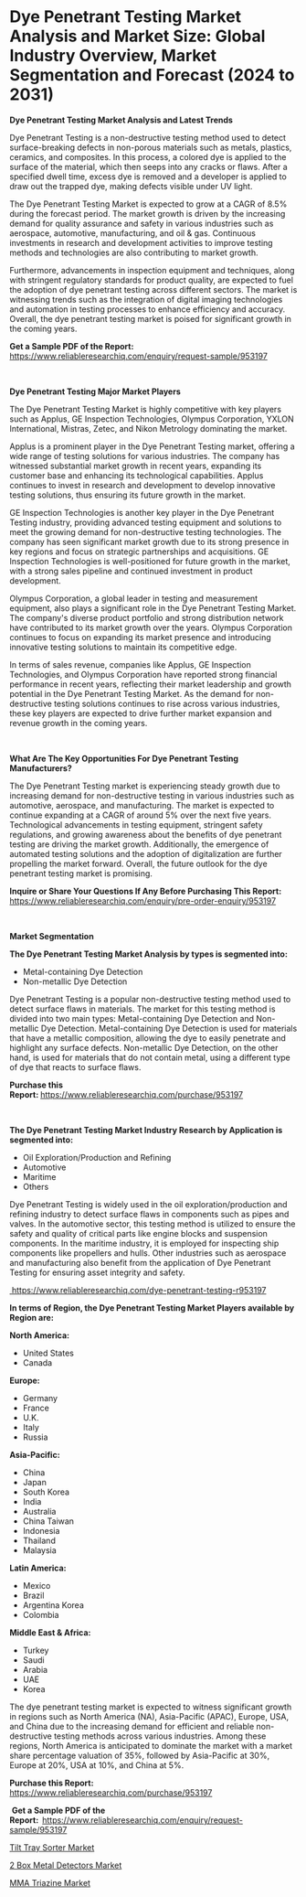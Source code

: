 <p><h1>Dye Penetrant Testing Market Analysis and Market Size: Global Industry Overview, Market Segmentation and Forecast (2024 to 2031)</h1></p><p><strong>Dye Penetrant Testing Market Analysis and Latest Trends</strong></p>
<p><p>Dye Penetrant Testing is a non-destructive testing method used to detect surface-breaking defects in non-porous materials such as metals, plastics, ceramics, and composites. In this process, a colored dye is applied to the surface of the material, which then seeps into any cracks or flaws. After a specified dwell time, excess dye is removed and a developer is applied to draw out the trapped dye, making defects visible under UV light.</p><p>The Dye Penetrant Testing Market is expected to grow at a CAGR of 8.5% during the forecast period. The market growth is driven by the increasing demand for quality assurance and safety in various industries such as aerospace, automotive, manufacturing, and oil & gas. Continuous investments in research and development activities to improve testing methods and technologies are also contributing to market growth.</p><p>Furthermore, advancements in inspection equipment and techniques, along with stringent regulatory standards for product quality, are expected to fuel the adoption of dye penetrant testing across different sectors. The market is witnessing trends such as the integration of digital imaging technologies and automation in testing processes to enhance efficiency and accuracy. Overall, the dye penetrant testing market is poised for significant growth in the coming years.</p></p>
<p><strong>Get a Sample PDF of the Report:&nbsp;</strong> <a href="https://www.reliableresearchiq.com/enquiry/request-sample/953197">https://www.reliableresearchiq.com/enquiry/request-sample/953197</a></p>
<p>&nbsp;</p>
<p><strong>Dye Penetrant Testing Major Market Players</strong></p>
<p><p>The Dye Penetrant Testing Market is highly competitive with key players such as Applus, GE Inspection Technologies, Olympus Corporation, YXLON International, Mistras, Zetec, and Nikon Metrology dominating the market.</p><p>Applus is a prominent player in the Dye Penetrant Testing market, offering a wide range of testing solutions for various industries. The company has witnessed substantial market growth in recent years, expanding its customer base and enhancing its technological capabilities. Applus continues to invest in research and development to develop innovative testing solutions, thus ensuring its future growth in the market.</p><p>GE Inspection Technologies is another key player in the Dye Penetrant Testing industry, providing advanced testing equipment and solutions to meet the growing demand for non-destructive testing technologies. The company has seen significant market growth due to its strong presence in key regions and focus on strategic partnerships and acquisitions. GE Inspection Technologies is well-positioned for future growth in the market, with a strong sales pipeline and continued investment in product development.</p><p>Olympus Corporation, a global leader in testing and measurement equipment, also plays a significant role in the Dye Penetrant Testing Market. The company's diverse product portfolio and strong distribution network have contributed to its market growth over the years. Olympus Corporation continues to focus on expanding its market presence and introducing innovative testing solutions to maintain its competitive edge.</p><p>In terms of sales revenue, companies like Applus, GE Inspection Technologies, and Olympus Corporation have reported strong financial performance in recent years, reflecting their market leadership and growth potential in the Dye Penetrant Testing Market. As the demand for non-destructive testing solutions continues to rise across various industries, these key players are expected to drive further market expansion and revenue growth in the coming years.</p></p>
<p>&nbsp;</p>
<p><strong>What Are The Key Opportunities For Dye Penetrant Testing Manufacturers?</strong></p>
<p><p>The Dye Penetrant Testing market is experiencing steady growth due to increasing demand for non-destructive testing in various industries such as automotive, aerospace, and manufacturing. The market is expected to continue expanding at a CAGR of around 5% over the next five years. Technological advancements in testing equipment, stringent safety regulations, and growing awareness about the benefits of dye penetrant testing are driving the market growth. Additionally, the emergence of automated testing solutions and the adoption of digitalization are further propelling the market forward. Overall, the future outlook for the dye penetrant testing market is promising.</p></p>
<p><strong>Inquire or Share Your Questions If Any Before Purchasing This Report:</strong> <a href="https://www.reliableresearchiq.com/enquiry/pre-order-enquiry/953197">https://www.reliableresearchiq.com/enquiry/pre-order-enquiry/953197</a></p>
<p>&nbsp;</p>
<p><strong>Market Segmentation</strong></p>
<p><strong>The Dye Penetrant Testing Market Analysis by types is segmented into:</strong></p>
<p><ul><li>Metal-containing Dye Detection</li><li>Non-metallic Dye Detection</li></ul></p>
<p><p>Dye Penetrant Testing is a popular non-destructive testing method used to detect surface flaws in materials. The market for this testing method is divided into two main types: Metal-containing Dye Detection and Non-metallic Dye Detection. Metal-containing Dye Detection is used for materials that have a metallic composition, allowing the dye to easily penetrate and highlight any surface defects. Non-metallic Dye Detection, on the other hand, is used for materials that do not contain metal, using a different type of dye that reacts to surface flaws.</p></p>
<p><strong>Purchase this Report:&nbsp;</strong><a href="https://www.reliableresearchiq.com/purchase/953197">https://www.reliableresearchiq.com/purchase/953197</a></p>
<p>&nbsp;</p>
<p><strong>The Dye Penetrant Testing Market Industry Research by Application is segmented into:</strong></p>
<p><ul><li>Oil Exploration/Production and Refining</li><li>Automotive</li><li>Maritime</li><li>Others</li></ul></p>
<p><p>Dye Penetrant Testing is widely used in the oil exploration/production and refining industry to detect surface flaws in components such as pipes and valves. In the automotive sector, this testing method is utilized to ensure the safety and quality of critical parts like engine blocks and suspension components. In the maritime industry, it is employed for inspecting ship components like propellers and hulls. Other industries such as aerospace and manufacturing also benefit from the application of Dye Penetrant Testing for ensuring asset integrity and safety.</p></p>
<p><a href="https://www.reliableresearchiq.com/dye-penetrant-testing-r953197">&nbsp;https://www.reliableresearchiq.com/dye-penetrant-testing-r953197</a></p>
<p><strong>In terms of Region, the Dye Penetrant Testing Market Players available by Region are:</strong></p>
<p>
    <p> <strong> North America: </strong>
        <ul>
            <li>United States</li>
            <li>Canada</li>
        </ul>
        </p> 
    <p> <strong> Europe: </strong>
        <ul>
            <li>Germany</li>
            <li>France</li>
            <li>U.K.</li>
            <li>Italy</li>
            <li>Russia</li>
        </ul>
        </p> 
    <p> <strong> Asia-Pacific: </strong>
        <ul>
            <li>China</li>
            <li>Japan</li>
            <li>South Korea</li>
            <li>India</li>
            <li>Australia</li>
            <li>China Taiwan</li>
            <li>Indonesia</li>
            <li>Thailand</li>
            <li>Malaysia</li>
        </ul>
        </p> 
    <p> <strong> Latin America: </strong>
        <ul>
            <li>Mexico</li>
            <li>Brazil</li>
            <li>Argentina Korea</li>
            <li>Colombia</li>
        </ul>
        </p> 
    <p> <strong> Middle East & Africa: </strong>
        <ul>
            <li>Turkey</li>
            <li>Saudi</li>
            <li>Arabia</li>
            <li>UAE</li>
            <li>Korea</li>
        </ul>
    </p>
    </p>
<p><p>The dye penetrant testing market is expected to witness significant growth in regions such as North America (NA), Asia-Pacific (APAC), Europe, USA, and China due to the increasing demand for efficient and reliable non-destructive testing methods across various industries. Among these regions, North America is anticipated to dominate the market with a market share percentage valuation of 35%, followed by Asia-Pacific at 30%, Europe at 20%, USA at 10%, and China at 5%.</p></p>
<p><strong>Purchase this Report: </strong><a href="https://www.reliableresearchiq.com/purchase/953197">https://www.reliableresearchiq.com/purchase/953197</a></p>
<p>&nbsp;<strong>Get a Sample PDF of the Report:&nbsp;&nbsp;</strong><a href="https://www.reliableresearchiq.com/enquiry/request-sample/953197">https://www.reliableresearchiq.com/enquiry/request-sample/953197</a></p>
<p><strong></strong></p>
<p><p><a href="https://medium.com/@welsonwiden94552/an-in-depth-analysis-of-the-global-tilt-tray-sorter-market-scope-and-its-rapid-growing-4-9-ebb5d781dcb0">Tilt Tray Sorter Market</a></p><p><a href="https://medium.com/@cloydrenner_30555/global-2-box-metal-detectors-market-exploring-market-share-market-trends-and-future-growth-3aefb75303b6">2 Box Metal Detectors Market</a></p><p><a href="https://www.linkedin.com/pulse/mma-triazine-market-outlook-forecast-from-2024-2031-helixperts-yatwf?trackingId=Dw3tJ52qRjGqwjeye3TahQ%3D%3D">MMA Triazine Market</a></p></p>
